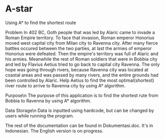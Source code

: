 # A-star
Using A* to find the shortest route

Problem
In 402 BC, Goth people that was led by Alaric came to invade a Roman Empire territory. To face that invasion, Roman emperor Honorius
moved west capital city from Milan city to Ravenna city. After many fierce battles occured between the two parties, at last the armies of
emperor Honorius were defeated. Then the empire's territory was full of Alaric and his armies. Meanwhile the rest of Roman soldiers that
were in Bobbia city and led by Flavius Aetius tried to go back to capital city Ravenna. The only hope was going through rivers, because
Ravenna city was located at coastal areas and was passed by many rivers, and the entire grounds had been controlled by Alaric. Help
Aetius to find the most optimal(shortest) river route to arrive to Ravenna city by using A* algorithm.

Purpose\n
The purpose of this application is to find the shortest rute from Bobbia to Ravenna by using A* algorithm.

Data Storage\n
Data is inputted using hardcode, but can be changed by users while running the program.



The rest of the documentation can be found in Dokumentasi.doc. It's in Indonesian. The English version is on progress.

